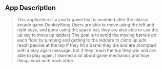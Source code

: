 ## App Description

>This application is a javafx game that is modeled after the classic arcade game DonkeyKong
>Users are able to move using the left and right keys, and jump using the space bar, they are also able to use the up key to move up ladders
>The goal is to avoid the moving barrels on each floor by jumping and getting to the ladders to climb up adn reach pauline at the top
> If they hit a barrel they die and are prompted with a play again message. but if they reach the top they win and are able to play again.
>I learned a lot about game mechanics and how things work with each other.
